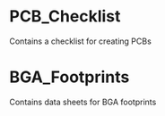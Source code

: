 # PCB_Checklist
Contains a checklist for creating PCBs

# BGA_Footprints
Contains data sheets for BGA footprints